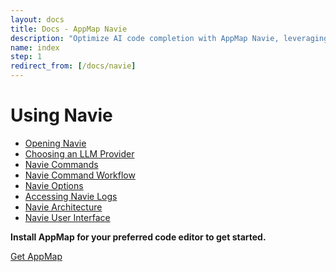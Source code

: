 ```yaml
---
layout: docs
title: Docs - AppMap Navie
description: "Optimize AI code completion with AppMap Navie, leveraging runtime code execution insights for hyper-personalized AI-assisted coding."
name: index
step: 1
redirect_from: [/docs/navie]
---
```


# Using Navie

- [Opening Navie](./navie-opening)
- [Choosing an LLM Provider](./choose-llm-provider)
- [Navie Commands](./navie-commands)
- [Navie Command Workflow](./navie-workflow)
- [Navie Options](./navie-options)
- [Accessing Navie Logs](./navie-accessing-logs)
- [Navie Architecture](./navie-architecture)
- [Navie User Interface](./navie-user-interface)

**Install AppMap for your preferred code editor to get started.**

<a class="btn btn-primary btn-lg" href="https://appmap.io/get-appmap">Get AppMap</a>
